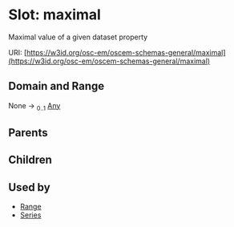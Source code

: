 
# Slot: maximal

Maximal value of a given dataset property

URI: [https://w3id.org/osc-em/oscem-schemas-general/maximal](https://w3id.org/osc-em/oscem-schemas-general/maximal)


## Domain and Range

None &#8594;  <sub>0..1</sub> [Any](Any.md)

## Parents


## Children


## Used by

 * [Range](Range.md)
 * [Series](Series.md)
